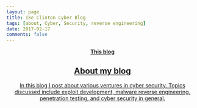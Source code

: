 ```yaml
---
layout: page
title: Ike Clinton Cyber Blog
tags: [about, Cyber, Security, reverse engineering]
date: 2017-02-17
comments: false
---
```

    
<center><a href="http://ike-clinton.github.io"><b>This blog</b is a cyber security blog by Ike Clinton where I discuss topics in cyber security.</center>

## About my blog
In this blog I post about various ventures in cyber security. 
Topics discussed include exploit development, malware reverse engineering,
penetration testing, and cyber security in general.
